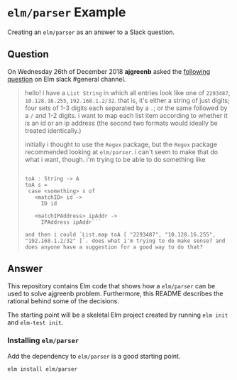# `elm/parser` Example
Creating an `elm/parser` as an answer to a Slack question.

## Question
On Wednesday 26th of December 2018 **ajgreenb** asked the [following question](https://elmlang.slack.com/archives/C0CJ3SBBM/p1545854417211400) on Elm slack #general channel.

> hello! i have a `List String` in which all entries look like one of `2293487`, `10.128.16.255`, `192.168.1.2/32`. that is, it's either a string of just digits; four sets of 1-3 digits each separated by a `.`; or the same followed by a `/` and 1-2 digits. i want to map each list item according to whether it is an id or an ip address (the second two formats would ideally be treated identically.)
>
> initially i thought to use the `Regex` package, but the `Regex` package recommended looking at `elm/parser`. i can't seem to make that do what i want, though. i'm trying to be able to do something like
>
>```type A = ID String | IPAddress String
>
>toA : String -> A
>toA s =
>  case <something> s of
>    <matchID> id ->
>      ID id
>
>    <matchIPAddress> ipAddr ->
>      IPAddress ipAddr```
>
>and then i could `List.map toA [ "2293487", "10.128.16.255", "192.168.1.2/32" ]`. does what i'm trying to do make sense? and does anyone have a suggestion for a good way to do that?

## Answer
This repository contains Elm code that shows how a `elm/parser` can be used to solve ajgreenb problem. Furthermore, this README describes the rational behind some of the decisions.

The starting point will be a skeletal Elm project created by running `elm init` and `elm-test init`.

### Installing `elm/parser`
Add the dependency to `elm/parser` is a good starting point.

```sh
elm install elm/parser
```
